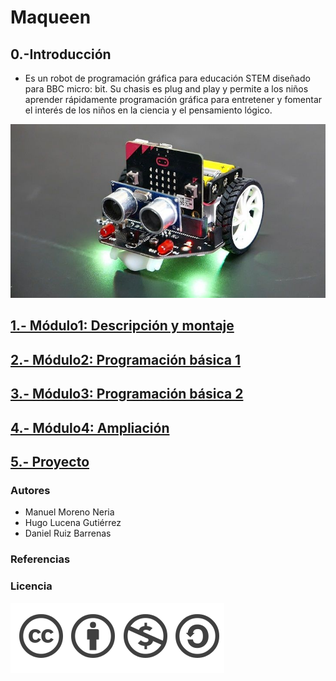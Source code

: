 # Maqueen

## 0.-Introducción
- Es un robot de programación gráfica para educación STEM diseñado para BBC micro: bit. Su chasis es plug and play y permite a los niños aprender rápidamente programación gráfica para entretener y fomentar el interés de los niños en la ciencia y el pensamiento lógico.

![Maqueen](fotos/maqueen.jpg)


## [1.- Módulo1: Descripción y montaje](modulo1.md)

## [2.- Módulo2: Programación básica 1](modulo2.md)

## [3.- Módulo3: Programación básica 2](modulo3.md)

## [4.- Módulo4: Ampliación](modulo4.md)

## [5.- Proyecto](proyecto.md)

### Autores

- Manuel Moreno Neria
- Hugo Lucena Gutiérrez
- Daniel Ruiz Barrenas

### Referencias

### Licencia

![Licencia](fotos/licencia.png)
